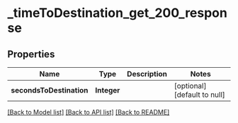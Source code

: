 # _timeToDestination_get_200_response
## Properties

| Name | Type | Description | Notes |
|------------ | ------------- | ------------- | -------------|
| **secondsToDestination** | **Integer** |  | [optional] [default to null] |

[[Back to Model list]](../README.md#documentation-for-models) [[Back to API list]](../README.md#documentation-for-api-endpoints) [[Back to README]](../README.md)

